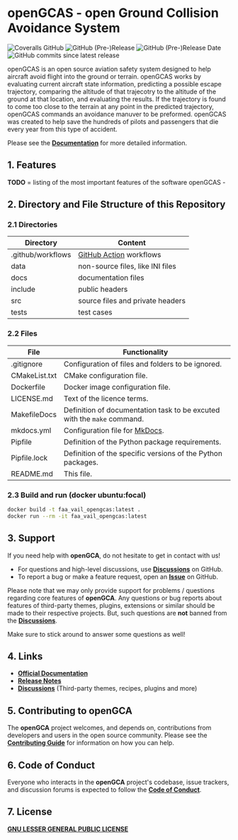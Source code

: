 # openGCAS - open Ground Collision Avoidance System

![Coveralls GitHub](https://img.shields.io/coveralls/github/FAA-VAIL-Project/openGCA.svg)
![GitHub (Pre-)Release](https://img.shields.io/github/v/release/FAA-VAIL-Project/openGCAS?include_prereleases)
![GitHub (Pre-)Release Date](https://img.shields.io/github/release-date-pre/FAA-VAIL-Project/openGCAS)
![GitHub commits since latest release](https://img.shields.io/github/commits-since/FAA-VAIL-Project/openGCAS/0.9.6)

openGCAS is an open source aviation safety system designed to help aircraft avoid flight into the ground or terrain.  openGCAS works by evaluating current aircraft state information, predicting a possible escape trajectory, comparing the altitude of that trajecotry to the altitude of the ground at that location, and evaluating the results.  If the trajectory is found to come too close to the terrain at any point in the predicted trajectory, openGCAS commands an avoidance manuver to be preformed.  openGCAS was created to help save the hundreds of pilots and passengers that die every year from this type of accident. 

Please see the **[Documentation](https://faa-vail-project.github.io/openGCAS/)** for more detailed information.

## 1. Features

**TODO** = listing of the most important features of the software openGCAS -

## 2. Directory and File Structure of this Repository

### 2.1 Directories

| Directory         | Content                                               |
|-------------------|-------------------------------------------------------|
| .github/workflows | [GitHub Action](https://github.com/actions) workflows |
| data              | non-source files, like INI files                      |
| docs              | documentation files                                   |
| include           | public headers                                        |
| src               | source files and private headers                      |
| tests             | test cases                                            |

### 2.2 Files

| File          | Functionality                                                           |
|---------------|-------------------------------------------------------------------------|
| .gitignore    | Configuration of files and folders to be ignored.                       |
| CMakeList.txt | CMake configuration file.                                               |
| Dockerfile    | Docker image configuration file.                                        |
| LICENSE.md    | Text of the licence terms.                                              |
| MakefileDocs  | Definition of documentation task to be excuted with the `make` command. |
| mkdocs.yml    | Configuration file for [MkDocs](https://github.com/mkdocs/mkdocs/).     |
| Pipfile       | Definition of the Python package requirements.                          |
| Pipfile.lock  | Definition of the specific versions of the Python packages.             |
| README.md     | This file.                                                              |

### 2.3 Build and run (docker ubuntu:focal)

```sh
docker build -t faa_vail_opengcas:latest .
docker run --rm -it faa_vail_opengcas:latest
```

## 3. Support

If you need help with **openGCA**, do not hesitate to get in contact with us!

- For questions and high-level discussions, use **[Discussions](https://github.com/FAA-VAIL-Project/openGCA/discussions)** on GitHub.
- To report a bug or make a feature request, open an **[Issue](https://github.com/FAA-VAIL-Project/openGCA/issues)** on GitHub.

Please note that we may only provide support for problems / questions regarding core features of **openGCA**.
Any questions or bug reports about features of third-party themes, plugins, extensions or similar should be made to their respective projects.
But, such questions are **not** banned from the **[Discussions](https://github.com/FAA-VAIL-Project/openGCA/discussions)**.

Make sure to stick around to answer some questions as well!

## 4. Links

- **[Official Documentation](https://FAA-VAIL-Project.github.io/openGCA)**
- **[Release Notes](https://FAA-VAIL-Project.github.io/openGCA/release_notes)**
- **[Discussions](https://github.com/FAA-VAIL-Project/openGCA/discussions)** (Third-party themes, recipes, plugins and more)

## 5. Contributing to openGCA

The **openGCA** project welcomes, and depends on, contributions from developers and users in the open source community.
Please see the **[Contributing Guide](https://FAA-VAIL-Project.github.io/openGCA/contributing)** for
information on how you can help.

## 6. Code of Conduct

Everyone who interacts in the **openGCA** project's codebase, issue trackers, and discussion forums is expected to follow the **[Code of Conduct](https://FAA-VAIL-Project.github.io/openGCA/code_of_conduct)**.

## 7. License

**[GNU LESSER GENERAL PUBLIC LICENSE](https://FAA-VAIL-Project.github.io/openGCA/license)**
